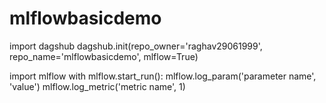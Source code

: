 # mlflowbasicdemo


import dagshub
dagshub.init(repo_owner='raghav29061999', repo_name='mlflowbasicdemo', mlflow=True)

import mlflow
with mlflow.start_run():
  mlflow.log_param('parameter name', 'value')
  mlflow.log_metric('metric name', 1)